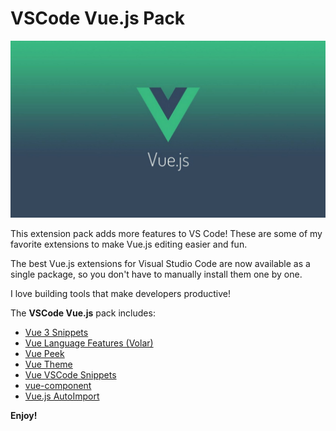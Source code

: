 # VSCode Vue.js Pack

![Banner](assets/banner.jpeg)

This extension pack adds more features to VS Code! These are some of my favorite extensions to make Vue.js editing easier and fun.

The best Vue.js extensions for Visual Studio Code are now available as a single package, so you don't have to manually install them one by one.

I love building tools that make developers productive!

The **VSCode Vue.js** pack includes:

* [Vue 3 Snippets](https://marketplace.visualstudio.com/items?itemName=hollowtree.vue-snippets)
* [Vue Language Features (Volar)](https://marketplace.visualstudio.com/items?itemName=Vue.volar)
* [Vue Peek](https://marketplace.visualstudio.com/items?itemName=dariofuzinato.vue-peek)
* [Vue Theme](https://marketplace.visualstudio.com/items?itemName=mariorodeghiero.vue-theme)
* [Vue VSCode Snippets](https://marketplace.visualstudio.com/items?itemName=sdras.vue-vscode-snippets)
* [vue-component](https://marketplace.visualstudio.com/items?itemName=zhubincong.vue-component)
* [Vue.js AutoImport](https://marketplace.visualstudio.com/items?itemName=ishiyama.vue-autoimport)

**Enjoy!**
